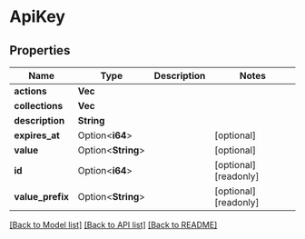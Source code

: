 # ApiKey

## Properties

Name | Type | Description | Notes
------------ | ------------- | ------------- | -------------
**actions** | **Vec<String>** |  | 
**collections** | **Vec<String>** |  | 
**description** | **String** |  | 
**expires_at** | Option<**i64**> |  | [optional]
**value** | Option<**String**> |  | [optional]
**id** | Option<**i64**> |  | [optional][readonly]
**value_prefix** | Option<**String**> |  | [optional][readonly]

[[Back to Model list]](../README.md#documentation-for-models) [[Back to API list]](../README.md#documentation-for-api-endpoints) [[Back to README]](../README.md)


